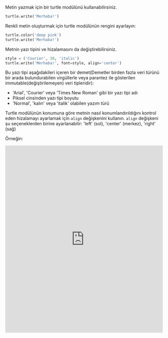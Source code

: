 Metin yazmak için bir turtle modülünü kullanabilirsiniz.

```python
turtle.write('Merhaba!')
```

Renkli metin oluşturmak için turtle modülünün rengini ayarlayın:

```python
turtle.color('deep pink')
turtle.write('Merhaba!')
```

Metnin yazı tipini ve hizalamasını da değiştirebilirsiniz.

```python
style = ('Courier', 30, 'italic')
turtle.write('Merhaba!', font=style, align='center')
```

Bu yazı tipi aşağıdakileri içeren bir demet(Demetler birden fazla veri türünü bir arada bulundurabilen virgüllerle veya parantez ile gösterilen immutable(değiştirilemeyen) veri tipleridir):

+ 'Arial', 'Courier' veya 'Times New Roman' gibi bir yazı tipi adı
+ Piksel cinsinden yazı tipi boyutu
+ 'Normal', 'kalın' veya 'italik' olabilen yazım türü

Turtle modülünün konumuna göre metnin nasıl konumlandırıldığını kontrol eden hizalamayı ayarlamak için `align` değişkenini kullanın. `align` değişkeni şu seçeneklerden birine ayarlanabilir: 'left' (sol), 'center' (merkez), 'right' (sağ)

Örneğin: 

<iframe src="https://trinket.io/embed/python/a3d0b54351?start=result" width="100%" height="600" frameborder="0" marginwidth="0" marginheight="0" allowfullscreen mark="crwd-mark"></iframe>
